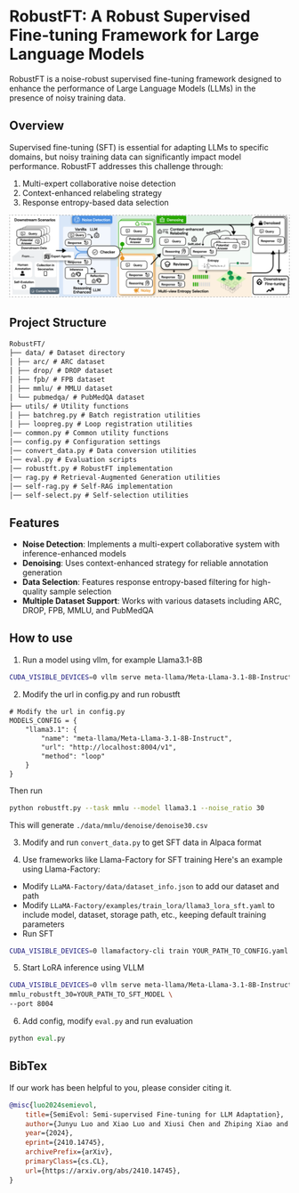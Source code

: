 # RobustFT: A Robust Supervised Fine-tuning Framework for Large Language Models

RobustFT is a noise-robust supervised fine-tuning framework designed to enhance the performance of Large Language Models (LLMs) in the presence of noisy training data.

## Overview

Supervised fine-tuning (SFT) is essential for adapting LLMs to specific domains, but noisy training data can significantly impact model performance. RobustFT addresses this challenge through:

1. Multi-expert collaborative noise detection
2. Context-enhanced relabeling strategy
3. Response entropy-based data selection


![RobustFT](figs/pipeline.png)

## Project Structure

```
RobustFT/
├── data/ # Dataset directory
│ ├── arc/ # ARC dataset
│ ├── drop/ # DROP dataset
│ ├── fpb/ # FPB dataset
│ ├── mmlu/ # MMLU dataset
│ └── pubmedqa/ # PubMedQA dataset
├── utils/ # Utility functions
│ ├── batchreg.py # Batch registration utilities
│ ├── loopreg.py # Loop registration utilities
│── common.py # Common utility functions
│── config.py # Configuration settings
│── convert_data.py # Data conversion utilities
│── eval.py # Evaluation scripts
│── robustft.py # RobustFT implementation
│── rag.py # Retrieval-Augmented Generation utilities
│── self-rag.py # Self-RAG implementation
│── self-select.py # Self-selection utilities
```


## Features

- **Noise Detection**: Implements a multi-expert collaborative system with inference-enhanced models
- **Denoising**: Uses context-enhanced strategy for reliable annotation generation
- **Data Selection**: Features response entropy-based filtering for high-quality sample selection
- **Multiple Dataset Support**: Works with various datasets including ARC, DROP, FPB, MMLU, and PubMedQA

## How to use

1. Run a model using vllm, for example Llama3.1-8B
```bash
CUDA_VISIBLE_DEVICES=0 vllm serve meta-llama/Meta-Llama-3.1-8B-Instruct --port 8004
```

2. Modify the url in config.py and run robustft
```
# Modify the url in config.py
MODELS_CONFIG = {
    "llama3.1": {
        "name": "meta-llama/Meta-Llama-3.1-8B-Instruct",
        "url": "http://localhost:8004/v1",
        "method": "loop"
    }
}
```
Then run
```bash
python robustft.py --task mmlu --model llama3.1 --noise_ratio 30
```
This will generate `./data/mmlu/denoise/denoise30.csv`

3. Modify and run `convert_data.py` to get SFT data in Alpaca format

4. Use frameworks like Llama-Factory for SFT training
Here's an example using Llama-Factory:
- Modify `LLaMA-Factory/data/dataset_info.json` to add our dataset and path
- Modify `LLaMA-Factory/examples/train_lora/llama3_lora_sft.yaml` to include model, dataset, storage path, etc., keeping default training parameters
- Run SFT
```bash
CUDA_VISIBLE_DEVICES=0 llamafactory-cli train YOUR_PATH_TO_CONFIG.yaml
```

5. Start LoRA inference using VLLM
```bash
CUDA_VISIBLE_DEVICES=0 vllm serve meta-llama/Meta-Llama-3.1-8B-Instruct --enable-lora --lora-modules \
mmlu_robustft_30=YOUR_PATH_TO_SFT_MODEL \
--port 8004
```

6. Add config, modify `eval.py` and run evaluation

```python
python eval.py

```

## BibTex

If our work has been helpful to you, please consider citing it. 

```BibTex
@misc{luo2024semievol,
    title={SemiEvol: Semi-supervised Fine-tuning for LLM Adaptation}, 
    author={Junyu Luo and Xiao Luo and Xiusi Chen and Zhiping Xiao and Wei Ju and Ming Zhang},
    year={2024},
    eprint={2410.14745},
    archivePrefix={arXiv},
    primaryClass={cs.CL},
    url={https://arxiv.org/abs/2410.14745}, 
}
```
